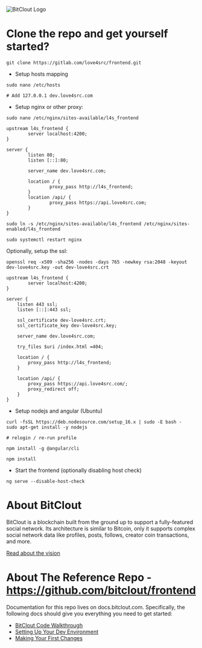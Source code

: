 ![BitClout Logo](https://bitclout.com/assets/img/camelcase_logo.svg)

# Clone the repo and get yourself started?
```
git clone https://gitlab.com/love4src/frontend.git
```

* Setup hosts mapping
```
sudo nano /etc/hosts

# Add 127.0.0.1 dev.love4src.com

```

* Setup nginx or other proxy:
```
sudo nano /etc/nginx/sites-available/l4s_frontend
```
```
upstream l4s_frontend {
        server localhost:4200;
}

server {
        listen 80;
        listen [::]:80;

        server_name dev.love4src.com;

        location / {
                proxy_pass http://l4s_frontend;
        }
        location /api/ { 
                proxy_pass https://api.love4src.com;
        }
}

```
```
sudo ln -s /etc/nginx/sites-available/l4s_frontend /etc/nginx/sites-enabled/l4s_frontend

sudo systemctl restart nginx
```

Optionally, setup the ssl:
```
openssl req -x509 -sha256 -nodes -days 765 -newkey rsa:2048 -keyout dev-love4src.key -out dev-love4src.crt
```

```
upstream l4s_frontend {
        server localhost:4200;
}

server {
    listen 443 ssl;
    listen [::]:443 ssl;

    ssl_certificate dev-love4src.crt;
    ssl_certificate_key dev-love4src.key;

    server_name dev.love4src.com;

    try_files $uri /index.html =404;

    location / {
        proxy_pass http://l4s_frontend;
    }

    location /api/ { 
        proxy_pass https://api.love4src.com/;
        proxy_redirect off;
    }
}
```

* Setup nodejs and angular (Ubuntu)
```
curl -fsSL https://deb.nodesource.com/setup_16.x | sudo -E bash -
sudo apt-get install -y nodejs

# relogin / re-run profile

npm install -g @angular/cli

npm install 
```

* Start the frontend (optionally disabling host check)
```
ng serve --disable-host-check
```

# About BitClout
BitClout is a blockchain built from the ground up to support a fully-featured
social network. Its architecture is similar to Bitcoin, only it supports complex
social network data like profiles, posts, follows, creator coin transactions, and
more.

[Read about the vision](https://docs.bitclout.com/the-vision)

# About The Reference Repo - https://github.com/bitclout/frontend
Documentation for this repo lives on docs.bitclout.com. Specifically, the following
docs should give you everything you need to get started:
* [BitClout Code Walkthrough](https://docs.bitclout.com/code/walkthrough)
* [Setting Up Your Dev Environment](https://docs.bitclout.com/code/dev-setup)
* [Making Your First Changes](https://docs.bitclout.com/code/making-your-first-changes)
